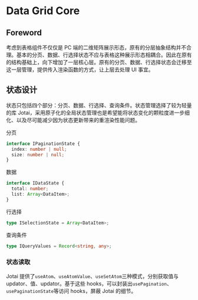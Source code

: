# Data Grid Core

## Foreword

考虑到表格组件不仅仅是 PC 端的二维矩阵展示形态，原有的分层抽象结构并不合理。基本的分页、数据、行选择状态不应与表格这种展示形态相耦合。因此在原有的结构基础上，向下增加了一层核心层。原有的分页、数据、行选择状态会迁移至这一层管理，提供传入渲染函数的方式，让上层去处理 UI 事宜。

## 状态设计

状态只包括四个部分：分页、数据、行选择、查询条件。状态管理选择了较为轻量的库 Jotai，采用原子化的全局状态管理也是希望能将状态变化的颗粒度进一步细化、以及尽可能减少因为状态更新带来的重渲染性能问题。

分页

```ts
interface IPaginationState {
  index: number | null;
  size: number | null;
}
```

数据

```ts
interface IDataState {
  total: number;
  list: Array<DataItem>;
}
```

行选择

```ts
type ISelectionState = Array<DataItem>;
```

查询条件

```ts
type IQueryValues = Record<string, any>;
```

### 状态读取

Jotai 提供了`useAtom`、`useAtomValue`、`useSetAtom`三种模式，分别获取值与 updator、值、updator。基于这些 hooks，可以封装出`usePagination`、`usePaginationState`等访问 hooks，屏蔽 Jotai 的细节。
